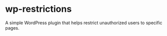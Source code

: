 # wp-restrictions
A simple WordPress plugin that helps restrict unauthorized users to specific pages.
